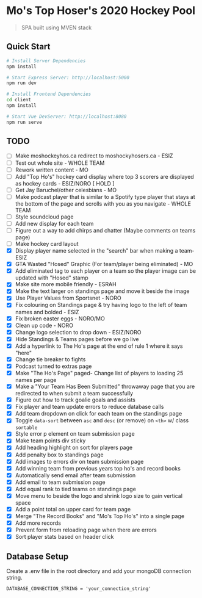 # Mo's Top Hoser's 2020 Hockey Pool
> SPA built using MVEN stack
## Quick Start

```bash
# Install Server Dependencies
npm install

# Start Express Server: http://localhost:5000
npm run dev

# Install Frontend Dependencies
cd client
npm install 

# Start Vue DevServer: http://localhost:8080
npm run serve
```

## TODO
- [ ] Make moshockeyhos.ca redirect to moshockyhosers.ca - ESIZ
- [ ] Test out whole site - WHOLE TEAM
- [ ] Rework written content - MO
- [ ] Add "Top Ho's" hockey card display  where top 3 scorers are displayed as hockey cards - ESIZ/NORO [ HOLD ]
- [ ] Get Jay Baruchel/other celesbians - MO
- [ ] Make podcast player that is similar to a Spotify type player that stays at the bottom of the page and scrolls with you as you navigate - WHOLE TEAM
- [ ] Style soundcloud page
- [ ] Add new display for each team 
- [ ] Figure out a way to add chirps and chatter (Maybe comments on teams page)
- [ ] Make hockey card layout
- [x] Display player name selected in the "search" bar when making a team- ESIZ
- [x] GTA Wasted "Hosed" Graphic (For team/player being eliminated) - MO
- [x] Add eliminated tag to each player on a team so the player image can be updated with "Hosed" stamp
- [x] Make site more mobile friendly - ESRAH
- [x] Make the text larger on standings page and move it beside the image
- [x] Use Player Values from Sportsnet - NORO
- [x] Fix colouring on Standings page & try having logo to the left of team names and bolded  - ESIZ
- [x] Fix broken easter eggs - NORO/MO
- [x] Clean up code - NORO
- [x] Change logo selection to drop down - ESIZ/NORO 
- [x] Hide Standings & Teams pages before we go live
- [x] Add a hyperlink to The Ho's page at the end of rule 1 where it says "here" 
- [x] Change tie breaker to fights
- [x] Podcast turned to extras page
- [x] Make "The Ho's Page" paged- Change list of players to loading 25 names per page
- [x] Make a "Your Team Has Been Submitted" throwaway page that you are redirected to when submit a team successfully 
- [x] Figure out how to track goalie goals and assists
- [x] Fix player and team update errors to reduce database calls
- [x] Add team dropdown on click for each team on the standings page
- [x] Toggle `data-sort` between `asc` and `desc` (or remove) on `<th>` w/ class `sortable`
- [x] Style error p element on team submission page
- [x] Make team points div sticky
- [x] Add heading highlight on sort for players page
- [x] Add penalty box to standings page
- [x] Add images to errors div on team submission page
- [x] Add winning team from previous years top ho's and record books
- [x] Automatically send email after team submission
- [x] Add email to team submission page
- [x] Add equal rank to tied teams on standings page
- [x] Move menu to beside the logo and shrink logo size to gain vertical space
- [x] Add a point total on upper card for team page
- [x] Merge "The Record Books" and "Mo's Top Ho's" into a single page
- [x] Add more records
- [x] Prevent form from reloading page when there are errors
- [x] Sort player stats based on header click

## Database Setup
Create a .env file in the root directory and add your mongoDB connection string.
```
DATABASE_CONNECTION_STRING = 'your_connection_string'
```
